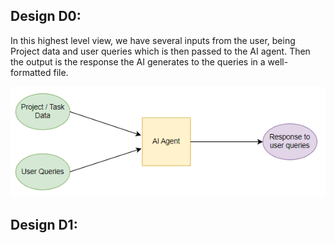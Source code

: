 ## **Design D0:**

In this highest level view, we have several inputs from the user, being Project data and user queries which is then passed to the AI agent. Then the output is the response the AI generates to the queries in a well-formatted file.

![alt text](Diagram_D0.png)

## **Design D1:**


